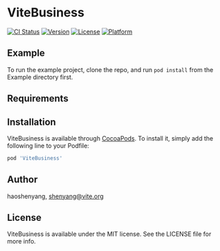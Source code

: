 # ViteBusiness

[![CI Status](https://img.shields.io/travis/haoshenyang/ViteBusiness.svg?style=flat)](https://travis-ci.org/haoshenyang/ViteBusiness)
[![Version](https://img.shields.io/cocoapods/v/ViteBusiness.svg?style=flat)](https://cocoapods.org/pods/ViteBusiness)
[![License](https://img.shields.io/cocoapods/l/ViteBusiness.svg?style=flat)](https://cocoapods.org/pods/ViteBusiness)
[![Platform](https://img.shields.io/cocoapods/p/ViteBusiness.svg?style=flat)](https://cocoapods.org/pods/ViteBusiness)

## Example

To run the example project, clone the repo, and run `pod install` from the Example directory first.

## Requirements

## Installation

ViteBusiness is available through [CocoaPods](https://cocoapods.org). To install
it, simply add the following line to your Podfile:

```ruby
pod 'ViteBusiness'
```

## Author

haoshenyang, shenyang@vite.org

## License

ViteBusiness is available under the MIT license. See the LICENSE file for more info.
